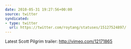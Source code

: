 ```yaml
---
date: 2010-05-31 19:27:56+00:00
source: twitter
syndicated:
- type: twitter
  url: https://twitter.com/roytang/statuses/15127524897/
---
```


Latest Scott Pilgrim trailer: http://vimeo.com/12171865